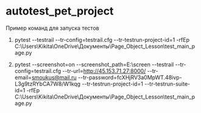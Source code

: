 # autotest_pet_project
Пример команд для запуска тестов

1) pytest --testrail --tr-config=testrail.cfg --tr-testrun-project-id=1 -rfEp C:\Users\Kikita\OneDrive\Документы\Page_Object_Lesson\test_main_page.py

2) pytest --screenshot=on --screenshot_path=E:\screen --testrail --tr-config=testrail.cfg --tr-url=http://45.153.71.27:8000/ --tr-email=smoukus@mail.ru --tr-password=fcXHjRV3a0MpWT.48ivp-L3g9tzRYbCA7W8/W1kqg --tr-testrun-project-id=1 --tr-testrun-suite-id=1 -rfEp C:\Users\Kikita\OneDrive\Документы\Page_Object_Lesson\test_main_page.py